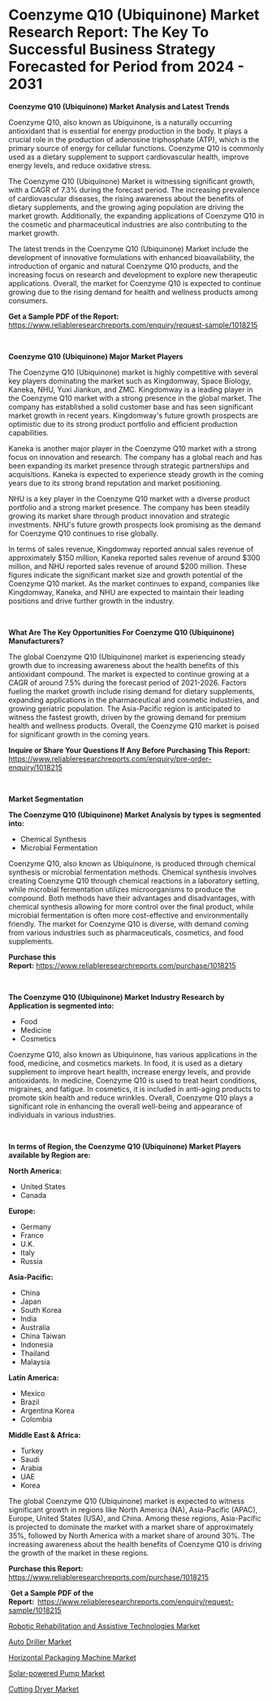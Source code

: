 <p><h1>Coenzyme Q10 (Ubiquinone) Market Research Report: The Key To Successful Business Strategy Forecasted for Period from 2024 - 2031</h1></p><p><strong>Coenzyme Q10 (Ubiquinone) Market Analysis and Latest Trends</strong></p>
<p><p>Coenzyme Q10, also known as Ubiquinone, is a naturally occurring antioxidant that is essential for energy production in the body. It plays a crucial role in the production of adenosine triphosphate (ATP), which is the primary source of energy for cellular functions. Coenzyme Q10 is commonly used as a dietary supplement to support cardiovascular health, improve energy levels, and reduce oxidative stress.</p><p>The Coenzyme Q10 (Ubiquinone) Market is witnessing significant growth, with a CAGR of 7.3% during the forecast period. The increasing prevalence of cardiovascular diseases, the rising awareness about the benefits of dietary supplements, and the growing aging population are driving the market growth. Additionally, the expanding applications of Coenzyme Q10 in the cosmetic and pharmaceutical industries are also contributing to the market growth.</p><p>The latest trends in the Coenzyme Q10 (Ubiquinone) Market include the development of innovative formulations with enhanced bioavailability, the introduction of organic and natural Coenzyme Q10 products, and the increasing focus on research and development to explore new therapeutic applications. Overall, the market for Coenzyme Q10 is expected to continue growing due to the rising demand for health and wellness products among consumers.</p></p>
<p><strong>Get a Sample PDF of the Report:&nbsp;</strong> <a href="https://www.reliableresearchreports.com/enquiry/request-sample/1018215">https://www.reliableresearchreports.com/enquiry/request-sample/1018215</a></p>
<p>&nbsp;</p>
<p><strong>Coenzyme Q10 (Ubiquinone) Major Market Players</strong></p>
<p><p>The Coenzyme Q10 (Ubiquinone) market is highly competitive with several key players dominating the market such as Kingdomway, Space Biology, Kaneka, NHU, Yuxi Jiankun, and ZMC. Kingdomway is a leading player in the Coenzyme Q10 market with a strong presence in the global market. The company has established a solid customer base and has seen significant market growth in recent years. Kingdomway's future growth prospects are optimistic due to its strong product portfolio and efficient production capabilities.</p><p>Kaneka is another major player in the Coenzyme Q10 market with a strong focus on innovation and research. The company has a global reach and has been expanding its market presence through strategic partnerships and acquisitions. Kaneka is expected to experience steady growth in the coming years due to its strong brand reputation and market positioning.</p><p>NHU is a key player in the Coenzyme Q10 market with a diverse product portfolio and a strong market presence. The company has been steadily growing its market share through product innovation and strategic investments. NHU's future growth prospects look promising as the demand for Coenzyme Q10 continues to rise globally.</p><p>In terms of sales revenue, Kingdomway reported annual sales revenue of approximately $150 million, Kaneka reported sales revenue of around $300 million, and NHU reported sales revenue of around $200 million. These figures indicate the significant market size and growth potential of the Coenzyme Q10 market. As the market continues to expand, companies like Kingdomway, Kaneka, and NHU are expected to maintain their leading positions and drive further growth in the industry.</p></p>
<p>&nbsp;</p>
<p><strong>What Are The Key Opportunities For Coenzyme Q10 (Ubiquinone) Manufacturers?</strong></p>
<p><p>The global Coenzyme Q10 (Ubiquinone) market is experiencing steady growth due to increasing awareness about the health benefits of this antioxidant compound. The market is expected to continue growing at a CAGR of around 7.5% during the forecast period of 2021-2026. Factors fueling the market growth include rising demand for dietary supplements, expanding applications in the pharmaceutical and cosmetic industries, and growing geriatric population. The Asia-Pacific region is anticipated to witness the fastest growth, driven by the growing demand for premium health and wellness products. Overall, the Coenzyme Q10 market is poised for significant growth in the coming years.</p></p>
<p><strong>Inquire or Share Your Questions If Any Before Purchasing This Report:</strong> <a href="https://www.reliableresearchreports.com/enquiry/pre-order-enquiry/1018215">https://www.reliableresearchreports.com/enquiry/pre-order-enquiry/1018215</a></p>
<p>&nbsp;</p>
<p><strong>Market Segmentation</strong></p>
<p><strong>The Coenzyme Q10 (Ubiquinone) Market Analysis by types is segmented into:</strong></p>
<p><ul><li>Chemical Synthesis</li><li>Microbial Fermentation</li></ul></p>
<p><p>Coenzyme Q10, also known as Ubiquinone, is produced through chemical synthesis or microbial fermentation methods. Chemical synthesis involves creating Coenzyme Q10 through chemical reactions in a laboratory setting, while microbial fermentation utilizes microorganisms to produce the compound. Both methods have their advantages and disadvantages, with chemical synthesis allowing for more control over the final product, while microbial fermentation is often more cost-effective and environmentally friendly. The market for Coenzyme Q10 is diverse, with demand coming from various industries such as pharmaceuticals, cosmetics, and food supplements.</p></p>
<p><strong>Purchase this Report:&nbsp;</strong><a href="https://www.reliableresearchreports.com/purchase/1018215">https://www.reliableresearchreports.com/purchase/1018215</a></p>
<p>&nbsp;</p>
<p><strong>The Coenzyme Q10 (Ubiquinone) Market Industry Research by Application is segmented into:</strong></p>
<p><ul><li>Food</li><li>Medicine</li><li>Cosmetics</li></ul></p>
<p><p>Coenzyme Q10, also known as Ubiquinone, has various applications in the food, medicine, and cosmetics markets. In food, it is used as a dietary supplement to improve heart health, increase energy levels, and provide antioxidants. In medicine, Coenzyme Q10 is used to treat heart conditions, migraines, and fatigue. In cosmetics, it is included in anti-aging products to promote skin health and reduce wrinkles. Overall, Coenzyme Q10 plays a significant role in enhancing the overall well-being and appearance of individuals in various industries.</p></p>
<p>&nbsp;</p>
<p><strong>In terms of Region, the Coenzyme Q10 (Ubiquinone) Market Players available by Region are:</strong></p>
<p>
    <p> <strong> North America: </strong>
        <ul>
            <li>United States</li>
            <li>Canada</li>
        </ul>
        </p> 
    <p> <strong> Europe: </strong>
        <ul>
            <li>Germany</li>
            <li>France</li>
            <li>U.K.</li>
            <li>Italy</li>
            <li>Russia</li>
        </ul>
        </p> 
    <p> <strong> Asia-Pacific: </strong>
        <ul>
            <li>China</li>
            <li>Japan</li>
            <li>South Korea</li>
            <li>India</li>
            <li>Australia</li>
            <li>China Taiwan</li>
            <li>Indonesia</li>
            <li>Thailand</li>
            <li>Malaysia</li>
        </ul>
        </p> 
    <p> <strong> Latin America: </strong>
        <ul>
            <li>Mexico</li>
            <li>Brazil</li>
            <li>Argentina Korea</li>
            <li>Colombia</li>
        </ul>
        </p> 
    <p> <strong> Middle East & Africa: </strong>
        <ul>
            <li>Turkey</li>
            <li>Saudi</li>
            <li>Arabia</li>
            <li>UAE</li>
            <li>Korea</li>
        </ul>
    </p>
    </p>
<p><p>The global Coenzyme Q10 (Ubiquinone) market is expected to witness significant growth in regions like North America (NA), Asia-Pacific (APAC), Europe, United States (USA), and China. Among these regions, Asia-Pacific is projected to dominate the market with a market share of approximately 35%, followed by North America with a market share of around 30%. The increasing awareness about the health benefits of Coenzyme Q10 is driving the growth of the market in these regions.</p></p>
<p><strong>Purchase this Report: </strong><a href="https://www.reliableresearchreports.com/purchase/1018215">https://www.reliableresearchreports.com/purchase/1018215</a></p>
<p>&nbsp;<strong>Get a Sample PDF of the Report:&nbsp;&nbsp;</strong><a href="https://www.reliableresearchreports.com/enquiry/request-sample/1018215">https://www.reliableresearchreports.com/enquiry/request-sample/1018215</a></p>
<p><strong></strong></p>
<p><p><a href="https://github.com/GroverBarry/Market-Research-Report-List-3/blob/main/robotic-rehabilitation-and-assistive-technologies-market.md">Robotic Rehabilitation and Assistive Technologies Market</a></p><p><a href="https://medium.com/p/75a07621a98b/edit">Auto Driller Market</a></p><p><a href="https://medium.com/@joycelucas56/horizontal-packaging-machine-market-trends-forecast-and-competitive-analysis-to-2031-a0dcf19d98ce?postPublishedType=initial">Horizontal Packaging Machine Market</a></p><p><a href="https://github.com/amae102299/Market-Research-Report-List-3/blob/main/solar-powered-pump-market.md">Solar-powered Pump Market</a></p><p><a href="https://medium.com/@marcellakin2023/cutting-dryer-market-size-market-outlook-and-market-forecast-2024-to-2031-530820711c51">Cutting Dryer Market</a></p></p>